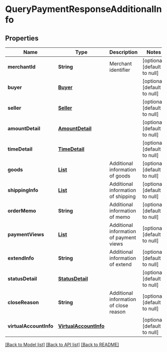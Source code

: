 # QueryPaymentResponseAdditionalInfo
## Properties

| Name | Type | Description | Notes |
|------------ | ------------- | ------------- | -------------|
| **merchantId** | **String** | Merchant identifier | [optional] [default to null] |
| **buyer** | [**Buyer**](Buyer.md) |  | [optional] [default to null] |
| **seller** | [**Seller**](Seller.md) |  | [optional] [default to null] |
| **amountDetail** | [**AmountDetail**](AmountDetail.md) |  | [optional] [default to null] |
| **timeDetail** | [**TimeDetail**](TimeDetail.md) |  | [optional] [default to null] |
| **goods** | [**List**](Goods.md) | Additional information of goods | [optional] [default to null] |
| **shippingInfo** | [**List**](ShippingInfo.md) | Additional information of shipping | [optional] [default to null] |
| **orderMemo** | **String** | Additional information of memo | [optional] [default to null] |
| **paymentViews** | [**List**](PaymentView.md) | Additional information of payment views | [optional] [default to null] |
| **extendInfo** | **String** | Additional information of extend | [optional] [default to null] |
| **statusDetail** | [**StatusDetail**](StatusDetail.md) |  | [optional] [default to null] |
| **closeReason** | **String** | Additional information of close reason | [optional] [default to null] |
| **virtualAccountInfo** | [**VirtualAccountInfo**](VirtualAccountInfo.md) |  | [optional] [default to null] |

[[Back to Model list]](../README.md#documentation-for-models) [[Back to API list]](../README.md#documentation-for-api-endpoints) [[Back to README]](../README.md)

